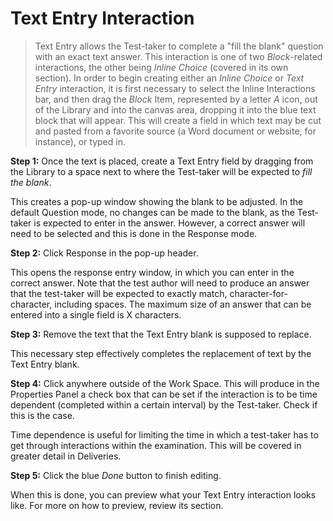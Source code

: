 # Text Entry Interaction

>Text Entry allows the Test-taker to complete a "fill the blank" question with an exact text answer. This interaction is one of two *Block*-related interactions, the other being *Inline Choice* (covered in its own section). In order to begin creating either an *Inline Choice* or *Text Entry* interaction, it is first necessary to select the Inline Interactions bar, and then drag the *Block* Item, represented by a letter *A* icon, out of the Library and into the canvas area, dropping it into the blue text block that will appear. This will create a field in which text may be cut and pasted from a favorite source (a Word document or website, for instance), or typed in. 

**Step 1:** Once the text is placed, create a Text Entry field by dragging from the Library to a space next to where the Test-taker will be expected to *fill the blank*.

This creates a pop-up window showing the blank to be adjusted. In the default Question mode, no changes can be made to the blank, as the Test-taker is expected to enter in the answer. However, a correct answer will need to be selected and this is done in the Response mode.

**Step 2:** Click Response in the pop-up header.

This opens the response entry window, in which you can enter in the correct answer. Note that the test author will need to produce an answer that the test-taker will be expected to exactly match, character-for-character, including spaces. The maximum size of an answer that can be entered into a single field is X characters.

**Step 3:** Remove the text that the Text Entry blank is supposed to replace.

This necessary step effectively completes the replacement of text by the Text Entry blank. 

**Step 4:** Click anywhere outside of the Work Space. This will produce in the Properties Panel a check box that can be set if the interaction is to be time dependent (completed within a certain interval) by the Test-taker. Check if this is the case.

Time dependence is useful for limiting the time in which a test-taker has to get through interactions within the examination. This will be covered in greater detail in Deliveries. 

**Step 5:** Click the blue *Done* button to finish editing.

When this is done, you can preview what your Text Entry interaction looks like. For more on how to preview, review its section.
